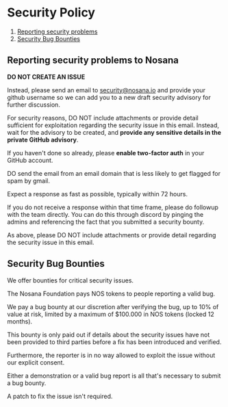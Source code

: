 # Security Policy

1. [Reporting security problems](#reporting-security-problems-to-nosana)
2. [Security Bug Bounties](#security-bug-bounties)

## Reporting security problems to Nosana

**DO NOT CREATE AN ISSUE**

Instead, please send an email to security@nosana.io and provide your github username so we can add you
to a new draft security advisory for further discussion.

For security reasons, DO NOT include attachments or provide detail sufficient for exploitation regarding
the security issue in this email. Instead, wait for the advisory to be created,
and **provide any sensitive details in the private GitHub advisory**.

If you haven't done so already, please **enable two-factor auth** in your GitHub account.

DO send the email from an email domain that is less likely to get flagged for spam by gmail.

Expect a response as fast as possible, typically within 72 hours.

If you do not receive a response within that time frame,
please do followup with the team directly.
You can do this through discord by pinging the admins and referencing the fact that you submitted a security bounty.

As above, please DO NOT include attachments or provide detail regarding the security issue in this email.

## Security Bug Bounties

We offer bounties for critical security issues.

The Nosana Foundation pays NOS tokens to people reporting a valid bug.

We pay a bug bounty at our discretion after verifying the bug,
up to 10% of value at risk, limited by a maximum of $100.000 in NOS tokens (locked 12 months).

This bounty is only paid out if details about the security issues have not
been provided to third parties before a fix has been introduced and verified.

Furthermore, the reporter is in no way allowed to exploit the issue without our explicit consent.

Either a demonstration or a valid bug report is all that's necessary to submit a bug bounty.

A patch to fix the issue isn't required.
